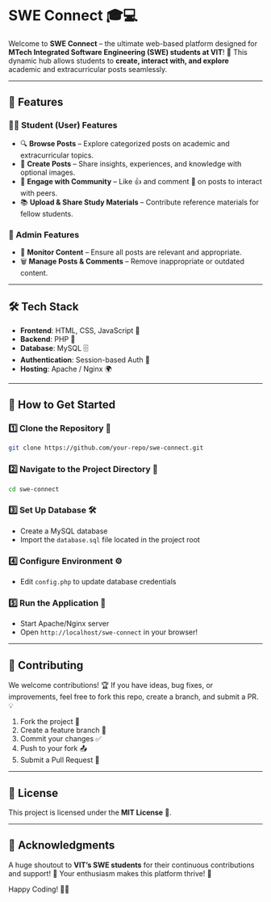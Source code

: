 # SWE Connect 🎓💻

Welcome to **SWE Connect** – the ultimate web-based platform designed for **MTech Integrated Software Engineering (SWE) students at VIT**! 🚀 This dynamic hub allows students to **create, interact with, and explore** academic and extracurricular posts seamlessly.

---

## 🌟 Features

### 👩‍🎓 Student (User) Features
- 🔍 **Browse Posts** – Explore categorized posts on academic and extracurricular topics.
- 📝 **Create Posts** – Share insights, experiences, and knowledge with optional images.
- 💬 **Engage with Community** – Like 👍 and comment 💬 on posts to interact with peers.
- 📚 **Upload & Share Study Materials** – Contribute reference materials for fellow students.

### 🔧 Admin Features
- 👀 **Monitor Content** – Ensure all posts are relevant and appropriate.
- 🗑 **Manage Posts & Comments** – Remove inappropriate or outdated content.

---

## 🛠 Tech Stack

- **Frontend**: HTML, CSS, JavaScript 🎨
- **Backend**: PHP 🐘
- **Database**: MySQL 🗄️
- **Authentication**: Session-based Auth 🔑
- **Hosting**: Apache / Nginx 🌍

---

## 🚀 How to Get Started

### 1️⃣ Clone the Repository 📂
```bash
git clone https://github.com/your-repo/swe-connect.git
````

### 2️⃣ Navigate to the Project Directory 📁

```bash
cd swe-connect
```

### 3️⃣ Set Up Database 🛠

- Create a MySQL database
- Import the `database.sql` file located in the project root

### 4️⃣ Configure Environment ⚙️

- Edit `config.php` to update database credentials

### 5️⃣ Run the Application 🚀

- Start Apache/Nginx server
- Open `http://localhost/swe-connect` in your browser!

---

## 📌 Contributing

We welcome contributions! 🏆 If you have ideas, bug fixes, or improvements, feel free to fork this repo, create a branch, and submit a PR. 💡

1. Fork the project 🍴
2. Create a feature branch 🔀
3. Commit your changes ✅
4. Push to your fork 📤
5. Submit a Pull Request 🚀

---

## 📜 License

This project is licensed under the **MIT License** 📄.

---

## 🙌 Acknowledgments

A huge shoutout to **VIT’s SWE students** for their continuous contributions and support! 🎉 Your enthusiasm makes this platform thrive! 💙

Happy Coding! 🚀🔥

```
```
